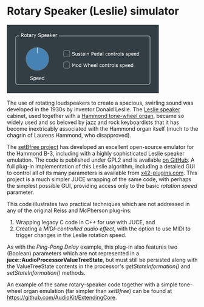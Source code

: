 # Rotary Speaker (Leslie) simulator
![](Leslie.png)

The use of rotating loudspeakers to create a spacious, swirling sound was developed in the 1930s by inventor Donald Leslie. The [Leslie speaker](https://en.wikipedia.org/wiki/Leslie_speaker) cabinet, used together with a [Hammond tone-wheel organ](https://en.wikipedia.org/wiki/Hammond_organ), became so widely used and so beloved by jazz and rock keyboardists that it has become inextricably associated with the Hammond organ itself (much to the chagrin of Laurens Hammond, who disapproved).

The [setBfree project](http://setbfree.org/) has developed an excellent open-source emulator for the Hammond B-3, including with a highly sophisticated Leslie speaker emulation. The code is published under GPL2 and is available [on GitHub](https://github.com/pantherb/setBfree). A full plug-in implementation of this Leslie algorithm, including a detailed GUI to control all of its many parameters is available from [x42-plugins.com](http://x42-plugins.com/x42/x42-whirl). This project is a much simpler JUCE wrapping of the same code, with perhaps the simplest possible GUI, providing access only to the basic *rotation speed* parameter.

This code illustrates two practical techniques which are not addressed in any of the original Reiss and McPherson plug-ins:
1. Wrapping legacy C code in C++ for use with JUCE, and
2. Creating a *MIDI-controlled audio effect*, with the option to use MIDI to trigger changes in the Leslie rotation speed.

As with the *Ping-Pong Delay* example, this plug-in also features two (Boolean) parameters which are not represented in a **juce::AudioProcessorValueTreeState**, but must still be persisted along with the ValueTreeState contents in the processor's *getStateInformation()* and *setStateInformation()* methods.

An example of the same rotary-speaker code together with a simple tone-wheel organ emulation (far simpler than *setBfree*) can be found at https://github.com/AudioKit/ExtendingCore.

